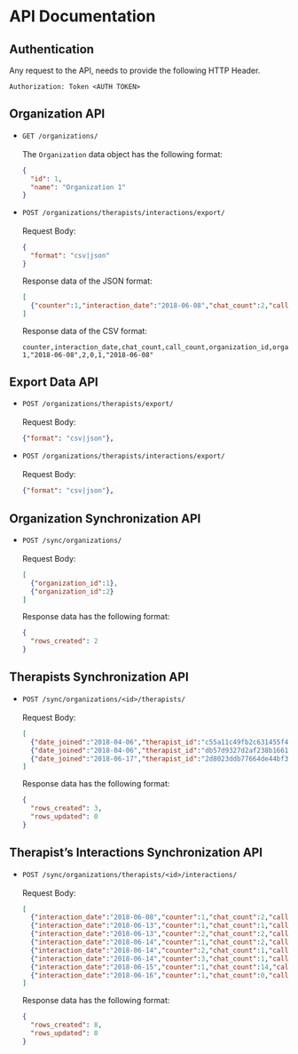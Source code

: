 # API Documentation

## Authentication
Any request to the API, needs to provide the following HTTP Header.

```
Authorization: Token <AUTH TOKEN>
```

## Organization API
- `GET /organizations/`
  <br/><br/>The `Organization` data object has the following format:
  ```json
  {
    "id": 1,
    "name": "Organization 1"
  }
  ```
- `POST /organizations/therapists/interactions/export/`
  <br/><br/>Request Body:

  ```json
  {
    "format": "csv|json"
  }
  ```

  Response data of the JSON format:
  ```json
  [
    {"counter":1,"interaction_date":"2018-06-08","chat_count":2,"call_count":0,"organization_id":1,"organization_date_joined":"2018-06-08"}
  ]
  ```

  Response data of the CSV format:
  ```
  counter,interaction_date,chat_count,call_count,organization_id,organization_date_joined
  1,"2018-06-08",2,0,1,"2018-06-08"
  ```

## Export Data API
- `POST /organizations/therapists/export/`
  <br/><br/>Request Body:

  ```json
  {"format": "csv|json"},
  ```
- `POST /organizations/therapists/interactions/export/`
  <br/><br/>Request Body:

  ```json
  {"format": "csv|json"},
  ```

## Organization Synchronization API
- `POST /sync/organizations/`
  <br/><br/>Request Body:

  ```json
  [
    {"organization_id":1},
    {"organization_id":2}
  ]
  ```

  Response data has the following format:
  ```json
  {
    "rows_created": 2
  }
  ```

## Therapists Synchronization API
- `POST /sync/organizations/<id>/therapists/`
  <br/><br/>Request Body:

  ```json
  [  
    {"date_joined":"2018-04-06","therapist_id":"c55a11c49fb2c631455f4549b94a7383"},
    {"date_joined":"2018-04-06","therapist_id":"db57d9327d2af238b1661484bd2ba86d"},
    {"date_joined":"2018-06-17","therapist_id":"2d8023ddb77664de44bf3ac8d46890da"}
  ]
  ```

  Response data has the following format:
  ```json
  {
    "rows_created": 3,
    "rows_updated": 0
  }
  ```

## Therapist’s Interactions Synchronization API
- `POST /sync/organizations/therapists/<id>/interactions/`
  <br/><br/>Request Body:

  ```json
  [
    {"interaction_date":"2018-06-08","counter":1,"chat_count":2,"call_count":0},
    {"interaction_date":"2018-06-13","counter":1,"chat_count":1,"call_count":0},
    {"interaction_date":"2018-06-13","counter":2,"chat_count":2,"call_count":0},
    {"interaction_date":"2018-06-14","counter":1,"chat_count":2,"call_count":13},
    {"interaction_date":"2018-06-14","counter":2,"chat_count":1,"call_count":0},
    {"interaction_date":"2018-06-14","counter":3,"chat_count":1,"call_count":0},
    {"interaction_date":"2018-06-15","counter":1,"chat_count":14,"call_count":0},
    {"interaction_date":"2018-06-16","counter":1,"chat_count":0,"call_count":0}
  ]
  ```

  Response data has the following format:
  ```json
  {
    "rows_created": 8,
    "rows_updated": 0
  }
  ```
